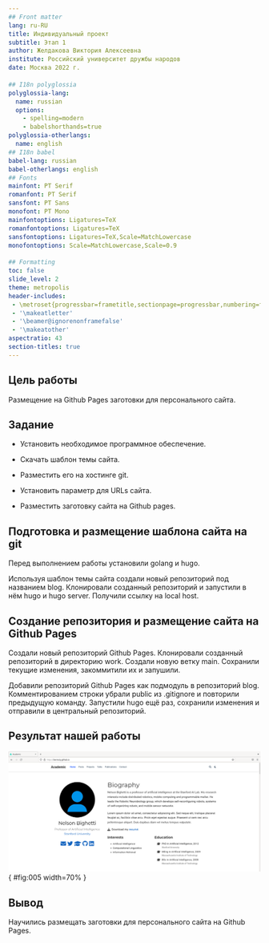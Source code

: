 ```yaml
---
## Front matter
lang: ru-RU
title: Индивидуальный проект
subtitle: Этап 1
author: Желдакова Виктория Алексеевна
institute: Российский университет дружбы народов
date: Москва 2022 г.

## I18n polyglossia
polyglossia-lang:
  name: russian
  options:
	- spelling=modern
	- babelshorthands=true
polyglossia-otherlangs:
  name: english
## I18n babel
babel-lang: russian
babel-otherlangs: english
## Fonts
mainfont: PT Serif
romanfont: PT Serif
sansfont: PT Sans
monofont: PT Mono
mainfontoptions: Ligatures=TeX
romanfontoptions: Ligatures=TeX
sansfontoptions: Ligatures=TeX,Scale=MatchLowercase
monofontoptions: Scale=MatchLowercase,Scale=0.9

## Formatting
toc: false
slide_level: 2
theme: metropolis
header-includes: 
 - \metroset{progressbar=frametitle,sectionpage=progressbar,numbering=fraction}
 - '\makeatletter'
 - '\beamer@ignorenonframefalse'
 - '\makeatother'
aspectratio: 43
section-titles: true
---
```


## Цель работы

Размещение на Github Pages заготовки для персонального сайта.

## Задание

- Установить необходимое программное обеспечение.

- Скачать шаблон темы сайта.

- Разместить его на хостинге git.

- Установить параметр для URLs сайта.

- Разместить заготовку сайта на Github pages.

## Подготовка и размещение шаблона сайта на git 

Перед выполнением работы установили golang и hugo.

Используя шаблон темы сайта создали новый репозиторий под названием blog. Клонировали созданный репозиторий и запустили в нём hugo и hugo server. Получили ссылку на local host. 

## Создание репозитория и размещение сайта на Github Pages

Создали новый репозиторий Github Pages. Клонировали созданный репозиторий в директорию work. Создали новую ветку main. Сохранили текущие изменения, закоммитили их и запушили.

Добавили репозиторий Github Pages как подмодуль в репозиторий blog. Комментированием строки убрали public из .gitignore и повторили предыдущую команду. Запустили hugo ещё раз, сохранили изменения и отправили в центральный репозиторий.

## Результат нашей работы

![Сайт на Github Pages](b.png){ #fig:005 width=70% }

## Вывод

Научились размещать заготовки для персонального сайта на Github Pages.




